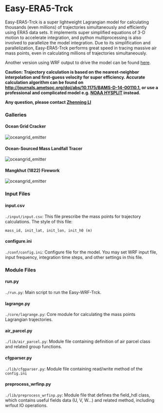 # Easy-ERA5-Trck

Easy-ERA5-Trck is a super lightweight Lagrangian model for calculating thousands (even millions) of trajectories simultaneously and efficiently using ERA5 data sets. 
It implements super simplified equations of 3-D motion to accelerate integration, and python multiprocessing is also involved to parallelize the model integration.
Due to its simplification and parallelization, Easy-ERA5-Trck performs great speed in tracing massive air mass points, even in calculating millions of trajectories simultaneously.

Another version using WRF output to drive the model can be found [here](https://github.com/Novarizark/easy-wrf-trck). 

**Caution: Trajectory calculation is based on the nearest-neighbor interpolation and first-guess velocity for super efficiency. Accurate calculation algorithm can be found on http://journals.ametsoc.org/doi/abs/10.1175/BAMS-D-14-00110.1, or use a professional and complicated model e.g. [NOAA HYSPLIT](https://www.ready.noaa.gov/HYSPLIT.php) instead.**

**Any question, please contact [Zhenning LI](zhenningli91@gmail.com)**

### Galleries

#### Ocean Grid Cracker
<img src="https://raw.githubusercontent.com/Novarizark/easy-wrf-trck/master/fig/oceangrid.bmp.gif" alt="oceangrid_emitter" align=center />

#### Ocean-Sourced Mass Landfall Tracer
<img src="https://github.com/Novarizark/easy-wrf-trck/raw/master/fig/halogen.d01.result.gif" alt="oceangrid_emitter" align=center />

#### Mangkhut (1822) Firework 
<img src="https://raw.githubusercontent.com/Novarizark/easy-wrf-trck/master/fig/mangkhut.d01.result.gif" alt="oceangrid_emitter" align=center />

### Input Files

#### input.csv
`./input/input.csv`: This file prescribe the mass points for trajectory calculations. The style of this file:

```
mass_id, init_lat, init_lon, init_h0 (m)
```

#### configure.ini
`./conf/config.ini`: Configure file for the model. You may set WRF input file, input frequency, integration time steps, and other settings in this file.


### Module Files

#### run.py
`./run.py`: Main script to run the Easy-WRF-Trck. 

#### lagrange.py
`./core/lagrange.py`: Core module for calculating the mass points Lagrangian trajectories.

#### air_parcel.py
`./lib/air_parcel.py`: Module file containing definition of air parcel class and related group functions.

#### cfgparser.py
`./lib/cfgparser.py`: Module file containing read/write method of the `config.ini`

#### preprocess_wrfinp.py
`./lib/preprocess_wrfinp.py`: Module file that defines the field_hdl class, which contains useful fields data (U, V, W...) and related method, including wrfout IO operations.

